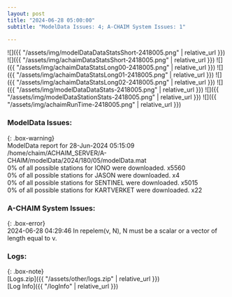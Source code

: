 ```yaml
---
layout: post
title: "2024-06-28 05:00:00"
subtitle: "ModelData Issues: 4; A-CHAIM System Issues: 1"

---
```


![]({{ "/assets/img/modelDataDataStatsShort-2418005.png" | relative_url }})
![]({{ "/assets/img/achaimDataStatsShort-2418005.png" | relative_url }})
![]({{ "/assets/img/achaimDataStatsLong00-2418005.png" | relative_url }})
![]({{ "/assets/img/achaimDataStatsLong01-2418005.png" | relative_url }})
![]({{ "/assets/img/achaimDataStatsLong02-2418005.png" | relative_url }})
![]({{ "/assets/img/modelDataDataStats-2418005.png" | relative_url }})
![]({{ "/assets/img/modelDataStationStats-2418005.png" | relative_url }})
![]({{ "/assets/img/achaimRunTime-2418005.png" | relative_url }})


### ModelData Issues:  
  
{: .box-warning}  
 ModelData report for 28-Jun-2024 05:15:09   
 /home/chaim/ACHAIM_SERVER/A-CHAIM/modelData/2024/180/05/modelData.mat   
 0% of all possible stations for IONO were downloaded. x5560   
 0% of all possible stations for JASON were downloaded. x4   
 0% of all possible stations for SENTINEL were downloaded. x5015   
 0% of all possible stations for KARTVERKET were downloaded. x22   
  
### A-CHAIM System Issues:  
  
{: .box-error}  
2024-06-28 04:29:46 In repelem(v, N), N must be a scalar or a vector of length equal to v.  

### Logs:  
  
{: .box-note}  
[Logs.zip]({{ "/assets/other/logs.zip" | relative_url }})  
[Log Info]({{ "/logInfo" | relative_url }})  
